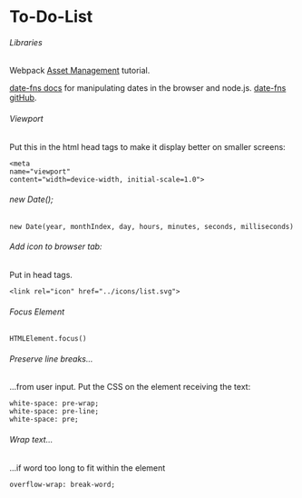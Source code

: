 # To-Do-List

###### Libraries

Webpack [Asset Management](https://webpack.js.org/guides/asset-management/) tutorial.

[date-fns docs](https://date-fns.org/docs/Getting-Started) for manipulating dates in the browser and node.js. [date-fns gitHub](https://github.com/date-fns/date-fns).

###### Viewport
Put this in the html head tags to make it display better on smaller screens:

    <meta
    name="viewport"
    content="width=device-width, initial-scale=1.0">

###### new Date();

    new Date(year, monthIndex, day, hours, minutes, seconds, milliseconds)

###### Add icon to browser tab:

Put in head tags.

    <link rel="icon" href="../icons/list.svg">

###### Focus Element

    HTMLElement.focus()

###### Preserve line breaks...

...from user input. Put the CSS on the element receiving the text:

    white-space: pre-wrap;
    white-space: pre-line;
    white-space: pre;

###### Wrap text...

...if word too long to fit within the element

    overflow-wrap: break-word;
